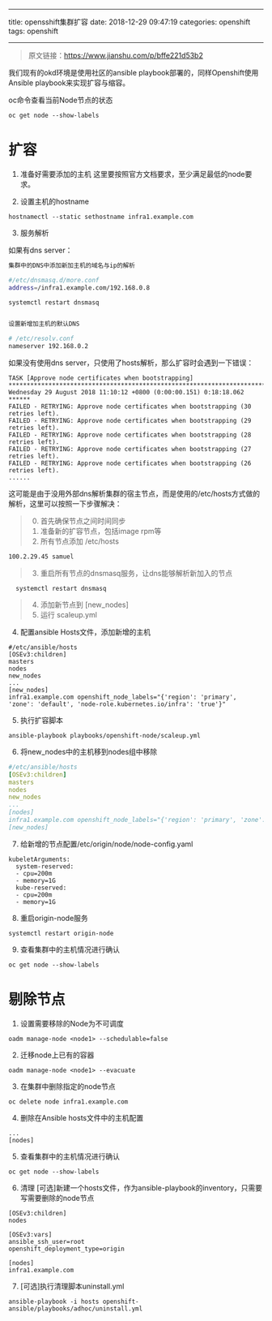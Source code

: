 
---
title: opensshift集群扩容
date: 2018-12-29 09:47:19
categories: openshift
tags: openshift

---

> 原文链接：https://www.jianshu.com/p/bffe221d53b2


我们现有的okd环境是使用社区的ansible playbook部署的，同样Openshift使用Ansible playbook来实现扩容与缩容。

oc命令查看当前Node节点的状态
```
oc get node --show-labels
```

# 扩容

1. 准备好需要添加的主机
这里要按照官方文档要求，至少满足最低的node要求。

2. 设置主机的hostname
```
hostnamectl --static sethostname infra1.example.com
```
3. 服务解析

如果有dns server：
```bash
集群中的DNS中添加新加主机的域名与ip的解析

#/etc/dnsmasq.d/more.conf
address=/infra1.example.com/192.168.0.8

systemctl restart dnsmasq


设置新增加主机的默认DNS

# /etc/resolv.conf
nameserver 192.168.0.2
```

如果没有使用dns server，只使用了hosts解析，那么扩容时会遇到一下错误：

```
TASK [Approve node certificates when bootstrapping] *************************************************************************************
Wednesday 29 August 2018 11:10:12 +0800 (0:00:00.151) 0:18:18.062 ****** 
FAILED - RETRYING: Approve node certificates when bootstrapping (30 retries left).
FAILED - RETRYING: Approve node certificates when bootstrapping (29 retries left).
FAILED - RETRYING: Approve node certificates when bootstrapping (28 retries left).
FAILED - RETRYING: Approve node certificates when bootstrapping (27 retries left).
FAILED - RETRYING: Approve node certificates when bootstrapping (26 retries left).
......
```

这可能是由于没用外部dns解析集群的宿主节点，而是使用的/etc/hosts方式做的解析，这里可以按照一下步骤解决：
>0. 首先确保节点之间时间同步
>1. 准备新的扩容节点，包括image rpm等
>2. 所有节点添加 /etc/hosts
```bash
100.2.29.45 samuel

```



>3. 重启所有节点的dnsmasq服务，让dns能够解析新加入的节点
```
  systemctl restart dnsmasq
```

>4. 添加新节点到 [new_nodes]
>5. 运行 scaleup.yml
>


4. 配置ansible Hosts文件，添加新增的主机

```
#/etc/ansible/hosts
[OSEv3:children]
masters
nodes
new_nodes
...
[new_nodes]
infra1.example.com openshift_node_labels="{'region': 'primary', 'zone': 'default', 'node-role.kubernetes.io/infra': 'true'}"
```


5. 执行扩容脚本
```
ansible-playbook playbooks/openshift-node/scaleup.yml
```

6. 将new_nodes中的主机移到nodes组中移除
```yaml
#/etc/ansible/hosts
[OSEv3:children]
masters
nodes
new_nodes
...
[nodes]
infra1.example.com openshift_node_labels="{'region': 'primary', 'zone': 'default', 'node-role.kubernetes.io/infra': 'true'}"
[new_nodes]
```

7. 给新增的节点配置/etc/origin/node/node-config.yaml
```
kubeletArguments:
  system-reserved:
  - cpu=200m
  - memory=1G
  kube-reserved:
  - cpu=200m
  - memory=1G
```

8. 重启origin-node服务
```
systemctl restart origin-node
```

9. 查看集群中的主机情况进行确认
```
oc get node --show-labels
```

# 剔除节点

1. 设置需要移除的Node为不可调度
```
oadm manage-node <node1> --schedulable=false
```

2. 迁移node上已有的容器
```
oadm manage-node <node1> --evacuate
```

3. 在集群中删除指定的node节点
```
oc delete node infra1.example.com
```

4. 删除在Ansible hosts文件中的主机配置
```
...
[nodes]

```

5. 查看集群中的主机情况进行确认
```
oc get node --show-labels
```

6. 清理
[可选]新建一个hosts文件，作为ansible-playbook的inventory，只需要写需要删除的node节点
```
[OSEv3:children]
nodes
 
[OSEv3:vars]
ansible_ssh_user=root
openshift_deployment_type=origin
 
[nodes]
infra1.example.com

```

7. [可选]执行清理脚本uninstall.yml
```
ansible-playbook -i hosts openshift-ansible/playbooks/adhoc/uninstall.yml
```


